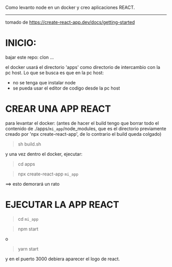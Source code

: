 Como levanto node en un docker y creo aplicaciones REACT.
*********************************************************

tomado de https://create-react-app.dev/docs/getting-started

INICIO:
=======
bajar este repo: clon ...

el docker usará el directorio 'apps' como directorio de intercambio con la pc host.
Lo que se busca es que en la pc host:
- no se tenga que instalar node
- se pueda usar el editor de codigo desde la pc host

CREAR UNA APP REACT
===================

para levantar el docker: (antes de hacer el build tengo que borrar todo el contenido de ./apps/```mi_app```/node_modules, que es el directorio previamente creado por 'npx create-react-app', de lo contrario el build queda colgado)
> sh build.sh

y una vez dentro el docker, ejecutar:
> cd apps

> npx create-react-app ```mi_app```

==> esto demorará un rato

EJECUTAR LA APP REACT
=====================

> cd ```mi_app```

> npm start

o

> yarn start

y en el puerto 3000 debiera aparecer el logo de react.